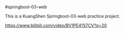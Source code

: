 #springboot-03-web

This is a KuangShen Springboot-03-web practice project.

https://www.bilibili.com/video/BV1PE411i7CV?p=20

